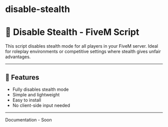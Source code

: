 # disable-stealth

# 🚫 Disable Stealth - FiveM Script

This script disables stealth mode for all players in your FiveM server. Ideal for roleplay environments or competitive settings where stealth gives unfair advantages.

---

## 📂 Features

- Fully disables stealth mode
- Simple and lightweight
- Easy to install
- No client-side input needed

---
Documentation - Soon
